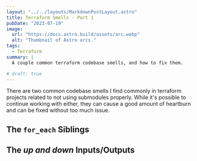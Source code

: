 ```yaml
---
layout: "../../layouts/MarkdownPostLayout.astro"
title: Terraform Smells - Part 1
pubDate: "2023-07-19"
image:
  url: "https://docs.astro.build/assets/arc.webp"
  alt: "Thumbnail of Astro arcs."
tags:
  - Terraform
summary: |
  A couple common terraform codebase smells, and how to fix them.

# draft: true
---
```


There are two common codebase smells I find commonly in terraform projects related to not using submodules properly. While it's possible to continue working with either, they can cause a good amount of heartburn and can be fixed without too much issue.

## The `for_each` Siblings

## The _up and down_ Inputs/Outputs
